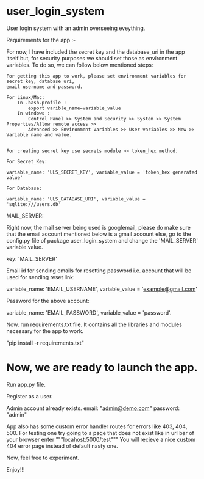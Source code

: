 # user_login_system
User login system with an admin overseeing eveything.

Requirements for the app :-

For now, I have included the secret key and the database_uri in the app itself but, for security 
purposes we should set those as environment variables. To do so, we can follow below mentioned steps: 

    For getting this app to work, please set environment variables for secret key, database uri, 
    email username and password.
    
    For Linux/Mac:
        In .bash.profile : 
            export varible_name=variable_value
        In windows : 
            Control Panel >> System and Security >> System >> System Properties/Allow remote access >> 
            Advanced >> Environment Variables >> User variables >> New >> Variable name and value.
            
             
    For creating secret key use secrets module >> token_hex method.
    
    For Secret_Key: 
    
    variable_name: 'ULS_SECRET_KEY', variable_value = 'token_hex generated value'
    
    For Database: 
    
    variable_name: 'ULS_DATABASE_URI', variable_value = 'sqlite:///users.db'


MAIL_SERVER:

Right now, the mail server being used is googlemail, please do make sure that the email account mentioned 
below is a gmail account else, go to the config.py file of package user_login_system and change the 
'MAIL_SERVER' variable value.

key: 'MAIL_SERVER'

Email id for sending emails for resetting password i.e. account that will be used for sending reset link:

variable_name: 'EMAIL_USERNAME', variable_value = 'example@gmail.com'

Password for the above account:

variable_name: 'EMAIL_PASSWORD', variable_value = 'password'.


Now, run requirements.txt file. It contains all the libraries and modules necessary for the app to work.

"pip install -r requirements.txt"


# Now, we are ready to launch the app.

Run app.py file.

Register as a user.

Admin account already exists.
        email: "admin@demo.com"
        password: "admin"
 
App also has some custom error handler routes for errors like 403, 404, 500.
For testing one try going to a page that does not exist like in url bar of your browser 
enter """locahost:5000/test"""
You will recieve a nice custom 404 error page instead of default nasty one.

Now, feel free to experiment.

Enjoy!!!
